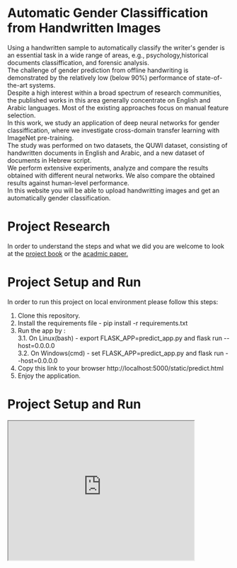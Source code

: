 # Automatic Gender Classiffication from Handwritten Images
Using a handwritten sample to automatically classify the writer's gender is an essential task in a wide range of areas, e.g., psychology,historical documents classiffication, and forensic analysis.<br>
The challenge of gender prediction from offline handwriting is demonstrated by the relatively low (below 90%) performance of state-of-the-art systems.<br>
Despite a high interest within a broad spectrum of research communities, the published works in this area generally concentrate on English and Arabic languages. 
Most of the existing approaches focus on manual feature selection.<br>
In this work, we study an application of deep neural networks for gender classiffication, where we investigate cross-domain transfer learning with ImageNet pre-training.<br>
The study was performed on two datasets, the QUWI dataset, consisting of handwritten documents in English and Arabic, and a new dataset of documents in Hebrew script.<br>
We perform extensive experiments, analyze and compare the results obtained with different neural networks. We also compare the obtained results against human-level performance.<br>
In this website you will be able to upload handwritting images and get an automatically gender classification. 

# Project Research
In order to understand the steps and what we did you are welcome to look at the <a href="Documentation/project_book.pdf" >project book</a> or the <a href="Documentation/acadmic_paper.pdf" >acadmic paper.</a> 


# Project Setup and Run
In order to run this project on local environment please follow this steps:

1. Clone this repository.
2. Install the requirements file - pip install -r requirements.txt
3. Run the app by : <br> 
3.1. On Linux(bash) - export FLASK_APP=predict_app.py and flask run --host=0.0.0.0 <br>
3.2. On Windows(cmd) - set FLASK_APP=predict_app.py and flask run --host=0.0.0.0 <br>
4. Copy this link to your browser http://localhost:5000/static/predict.html <br>
5. Enjoy the application.

# Project Setup and Run
<iframe width="420" height="315"
src="https://www.youtube.com/watch?v=QpLx9SxZgdI">
</iframe>
